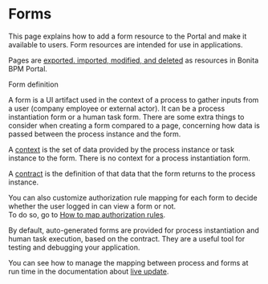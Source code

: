 # Forms

This page explains how to add a form resource to the Portal and make it available to users. Form resources are intended for use in applications.

Pages are [exported. imported, modified, and deleted](resource-management.md) as resources in Bonita BPM Portal.

Form definition <!--{.h2}-->

A form is a UI artifact used in the context of a process to gather inputs from a user (company employee or external actor). It can be a process instantiation form or a human task form. There are some extra things to consider when creating a form compared to a page, concerning how data is passed between the process instance and the form.

A [context](contracts-and-contexts.md) is the set of data provided by the process instance or task instance to the form.
There is no context for a process instantiation form.

A [contract](contracts-and-contexts.md) is the definition of that data that the form returns to the process instance.

You can also customize authorization rule mapping for each form to decide whether the user logged in can view a form or not.   
To do so, go to [How to map authorization rules](custom-authorization-rule-mapping.md).

By default, auto-generated forms are provided for process instantiation and human task execution, based on the contract. They are a useful tool for testing and debugging your application.

You can see how to manage the mapping between process and forms at run time in the documentation about [live update](live-update.md).
